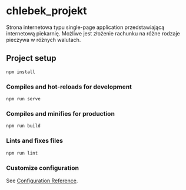 # chlebek_projekt
Strona internetowa typu single-page application przedstawiającą internetową piekarnię.
Możliwe jest złożenie rachunku na różne rodzaje pieczywa w różnych walutach.
## Project setup
```
npm install
```

### Compiles and hot-reloads for development
```
npm run serve
```

### Compiles and minifies for production
```
npm run build
```

### Lints and fixes files
```
npm run lint
```

### Customize configuration
See [Configuration Reference](https://cli.vuejs.org/config/).
